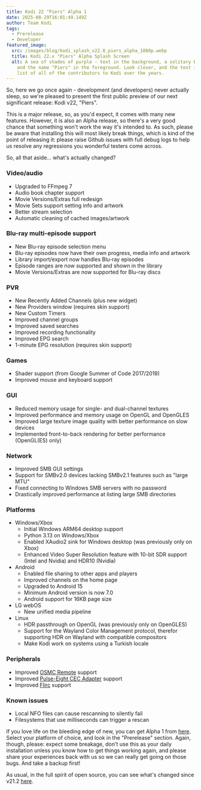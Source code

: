```yaml
---
title: Kodi 22 "Piers" Alpha 1
date: 2025-08-29T16:01:49.149Z
author: Team Kodi
tags:
  - Prerelease
  - Developer
featured_image:
  src: /images/blog/kodi_splash_v22.0_piers_alpha_1080p.webp
  title: Kodi 22.x "Piers" Alpha Splash Screen
  alt: A sea of shades of purple - text in the background, a solitary Kodi logo
    and the name "Piers" in the foreground. Look closer, and the text is a huge
    list of all of the contributors to Kodi over the years.
---
```

So, here we go once again - development (and developers) never actually sleep, so we're pleased to present the first public preview of our next significant release: Kodi v22, "Piers". 

This is a major release, so, as you'd expect, it comes with many new features. However, it is also an Alpha release, so there's a very good chance that something won't work the way it's intended to. As such, please be aware that installing this will most likely break things, which is kind of the point of releasing it: please raise Github issues with full debug logs to help us resolve any regressions you wonderful testers come across.

So, all that aside... what's actually changed?

### Video/audio

* Upgraded to FFmpeg 7
* Audio book chapter support
* Movie Versions/Extras full redesign
* Movie Sets support setting info and artwork
* Better stream selection
* Automatic cleaning of cached images/artwork

### Blu-ray multi-episode support

* New Blu-ray episode selection menu
* Blu-ray episodes now have their own progress, media info and artwork
* Library import/export now handles Blu-ray episodes
* Episode ranges are now supported and shown in the library
* Movie Versions/Extras are now supported for Blu-ray discs

### PVR

* New Recently Added Channels (plus new widget)
* New Providers window (requires skin support)
* New Custom Timers
* Improved channel groups
* Improved saved searches
* Improved recording functionality
* Improved EPG search
* 1-minute EPG resolution (requires skin support)

### Games

* Shader support (from Google Summer of Code 2017/2019)
* Improved mouse and keyboard support

### GUI

* Reduced memory usage for single- and dual-channel textures
* Improved performance and memory usage on OpenGL and OpenGLES
* Improved large texture image quality with better performance on slow devices
* Implemented front-to-back rendering for better performance (OpenGL(ES) only)

### Network

* Improved SMB GUI settings
* Support for SMBv2.0 devices lacking SMBv2.1 features such as "large MTU"
* Fixed connecting to Windows SMB servers with no password
* Drastically improved performance at listing large SMB directories

### Platforms

* Windows/Xbox
  * Initial Windows ARM64 desktop support
  * Python 3.13 on Windows/Xbox
  * Enabled XAudio2 sink for Windows desktop (was previously only on Xbox)
  * Enhanced Video Super Resolution feature with 10-bit SDR support (Intel and Nvidia) and HDR10 (Nvidia)
* Android
  * Enabled file sharing to other apps and players
  * Improved channels on the home page
  * Upgraded to Android 15
  * Minimum Android version is now 7.0
  * Android support for 16KB page size
* LG webOS
  * New unified media pipeline
* Linux
  * HDR passthrough on OpenGL (was previously only on OpenGLES)
  * Support for the Wayland Color Management protocol, therefor supporting HDR on Wayland with compatible compositors
  * Make Kodi work on systems using a Turkish locale

### Peripherals

* Improved [OSMC Remote](https://osmc.tv/) support
* Improved [Pulse-Eight CEC Adapter](https://www.pulse-eight.com/) support
* Improved [Flirc](https://flirc.tv/) support

### Known issues

* Local NFO files can cause rescanning to silently fail
* Filesystems that use milliseconds can trigger a rescan

If you love life on the bleeding edge of new, you can get Alpha 1 from [here](https://kodi.tv/download). Select your platform of choice, and look in the "Prerelease" section. Again, though, please: expect some breakage, don't use this as your daily installation unless you know how to get things working again, and please share your experiences back with us so we can really get going on those bugs. And take a backup first!

As usual, in the full spirit of open source, you can see what's changed since v21.2 [here](https://github.com/xbmc/xbmc/compare/21.2-Omega...xbmc:xbmc:22.0a1-Piers). 
